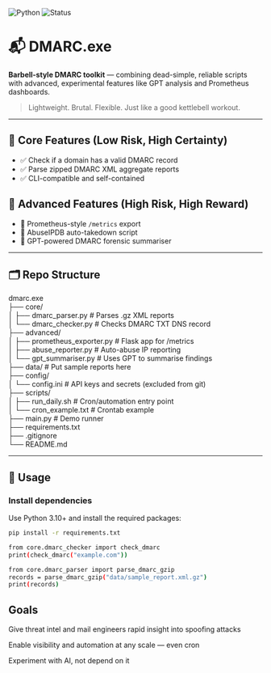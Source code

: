 ![Python](https://img.shields.io/badge/python-3.8%2B-blue)
![Status](https://img.shields.io/badge/status-active-brightgreen)

# 📬 DMARC.exe

**Barbell-style DMARC toolkit** — combining dead-simple, reliable scripts with advanced, experimental features like GPT analysis and Prometheus dashboards.

> Lightweight. Brutal. Flexible. Just like a good kettlebell workout.

---

## 🧱 Core Features (Low Risk, High Certainty)

- ✅ Check if a domain has a valid DMARC record
- ✅ Parse zipped DMARC XML aggregate reports
- ✅ CLI-compatible and self-contained

## 🚀 Advanced Features (High Risk, High Reward)

- 🚀 Prometheus-style `/metrics` export
- 🚀 AbuseIPDB auto-takedown script
- 🚀 GPT-powered DMARC forensic summariser

---

## 🗂 Repo Structure

dmarc.exe  
├── core/  
│ ├── dmarc_parser.py # Parses .gz XML reports  
│ └── dmarc_checker.py # Checks DMARC TXT DNS record  
├── advanced/  
│ ├── prometheus_exporter.py # Flask app for /metrics  
│ ├── abuse_reporter.py # Auto-abuse IP reporting  
│ └── gpt_summariser.py # Uses GPT to summarise findings  
├── data/ # Put sample reports here  
├── config/  
│ └── config.ini # API keys and secrets (excluded from git)  
├── scripts/  
│ ├── run_daily.sh # Cron/automation entry point  
│ └── cron_example.txt # Crontab example  
├── main.py # Demo runner  
├── requirements.txt  
├── .gitignore  
└── README.md  

---

## 🧪 Usage

### Install dependencies

Use Python 3.10+ and install the required packages:

```bash
pip install -r requirements.txt

from core.dmarc_checker import check_dmarc
print(check_dmarc("example.com"))

from core.dmarc_parser import parse_dmarc_gzip
records = parse_dmarc_gzip("data/sample_report.xml.gz")
print(records)
```

## Goals
Give threat intel and mail engineers rapid insight into spoofing attacks

Enable visibility and automation at any scale — even cron

Experiment with AI, not depend on it
